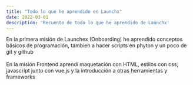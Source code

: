 ```yaml
---
title: "Todo lo que he aprendido en Launchx"
date: 2022-03-01
description: 'Recuento de todo lo que he aprendido de Launchx'
---
```

En la primera misión de Launchex (Onboarding) he aprendido conceptos básicos de programación, tambien a hacer scripts en phyton y un poco de git y github <br/><br/>
En la misión Frontend aprendí maquetación con HTML, estilos con css, javascript junto con vue.js y la introducción a otras herramientas y frameworks
